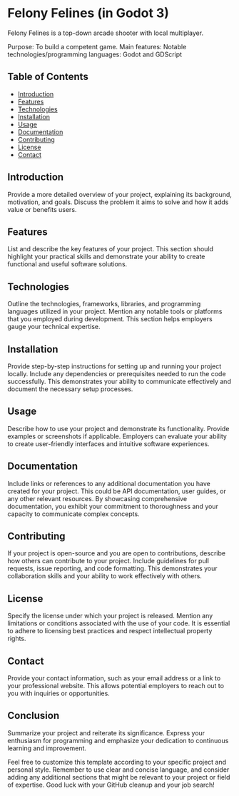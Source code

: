 # Felony Felines (in Godot 3)

Felony Felines is a top-down arcade shooter with local multiplayer.

Purpose: To build a competent game.
Main features: 
Notable technologies/programming languages: Godot and GDScript

## Table of Contents

- [Introduction](#introduction)
- [Features](#features)
- [Technologies](#technologies)
- [Installation](#installation)
- [Usage](#usage)
- [Documentation](#documentation)
- [Contributing](#contributing)
- [License](#license)
- [Contact](#contact)

## Introduction

Provide a more detailed overview of your project, explaining its background, motivation, and goals. Discuss the problem it aims to solve and how it adds value or benefits users.

## Features

List and describe the key features of your project. This section should highlight your practical skills and demonstrate your ability to create functional and useful software solutions.

## Technologies

Outline the technologies, frameworks, libraries, and programming languages utilized in your project. Mention any notable tools or platforms that you employed during development. This section helps employers gauge your technical expertise.

## Installation

Provide step-by-step instructions for setting up and running your project locally. Include any dependencies or prerequisites needed to run the code successfully. This demonstrates your ability to communicate effectively and document the necessary setup processes.

## Usage

Describe how to use your project and demonstrate its functionality. Provide examples or screenshots if applicable. Employers can evaluate your ability to create user-friendly interfaces and intuitive software experiences.

## Documentation

Include links or references to any additional documentation you have created for your project. This could be API documentation, user guides, or any other relevant resources. By showcasing comprehensive documentation, you exhibit your commitment to thoroughness and your capacity to communicate complex concepts.

## Contributing

If your project is open-source and you are open to contributions, describe how others can contribute to your project. Include guidelines for pull requests, issue reporting, and code formatting. This demonstrates your collaboration skills and your ability to work effectively with others.

## License

Specify the license under which your project is released. Mention any limitations or conditions associated with the use of your code. It is essential to adhere to licensing best practices and respect intellectual property rights.

## Contact

Provide your contact information, such as your email address or a link to your professional website. This allows potential employers to reach out to you with inquiries or opportunities.

## Conclusion

Summarize your project and reiterate its significance. Express your enthusiasm for programming and emphasize your dedication to continuous learning and improvement.

Feel free to customize this template according to your specific project and personal style. Remember to use clear and concise language, and consider adding any additional sections that might be relevant to your project or field of expertise. Good luck with your GitHub cleanup and your job search!
